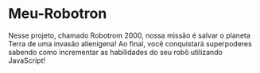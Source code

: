 # Meu-Robotron
Nesse projeto, chamado Robotrom 2000, nossa missão é salvar o planeta Terra de uma invasão alienígena! Ao final, você conquistará superpoderes sabendo como incrementar as habilidades do seu robô utilizando JavaScript!

